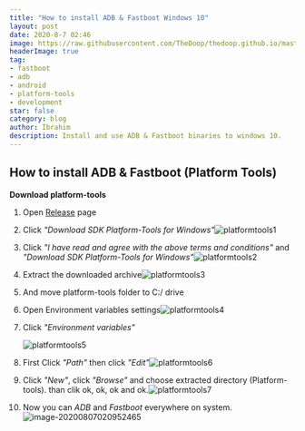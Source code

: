 ```yaml
---
title: "How to install ADB & Fastboot Windows 10"
layout: post
date: 2020-8-7 02:46
image: https://raw.githubusercontent.com/TheDoop/thedoop.github.io/master/assets/images/blog/adbfastbootwin10/platformtools8.png
headerImage: true
tag:
- fastboot
- adb
- android
- platform-tools
- development
star: false
category: blog
author: İbrahim
description: Install and use ADB & Fastboot binaries to windows 10.
---
```

## **How to install ADB & Fastboot (Platform Tools)**

**Download platform-tools**

1. Open [Release](https://developer.android.com/studio/releases/platform-tools) page
2. Click   *"Download SDK Platform-Tools for Windows"*![platformtools1](https://raw.githubusercontent.com/TheDoop/thedoop.github.io/master/assets/images/blog/adbfastbootwin10/platformtools1.png)

3. Click *"I have read and agree with the above terms and conditions"* and *"Download SDK Platform-Tools for Windows"*<img src="https://raw.githubusercontent.com/TheDoop/thedoop.github.io/master/assets/images/blog/adbfastbootwin10/platformtools2.png" alt="platformtools2"  />

4. Extract the downloaded archive![platformtools3](https://raw.githubusercontent.com/TheDoop/thedoop.github.io/master/assets/images/blog/adbfastbootwin10/platformtools3.png)

5. And move platform-tools folder to C:/ drive

6. Open Environment variables settings![platformtools4](https://raw.githubusercontent.com/TheDoop/thedoop.github.io/master/assets/images/blog/adbfastbootwin10/platformtools4.png)

7. Click *"Environment variables"*

   ![platformtools5](https://raw.githubusercontent.com/TheDoop/thedoop.github.io/master/assets/images/blog/adbfastbootwin10/platformtools5.png)

8. First Click *"Path"* then click *"Edit"*![platformtools6](https://raw.githubusercontent.com/TheDoop/thedoop.github.io/master/assets/images/blog/adbfastbootwin10/platformtools6.png)

9. Click *"New"*, click *"Browse"* and choose extracted directory (Platform-tools). than clik ok, ok, ok and ok.![platformtools7](https://raw.githubusercontent.com/TheDoop/thedoop.github.io/master/assets/images/blog/adbfastbootwin10/platformtools7.png)

10. Now you can *ADB* and *Fastboot* everywhere on system. ![image-20200807020952465](https://raw.githubusercontent.com/TheDoop/thedoop.github.io/master/assets/images/blog/adbfastbootwin10/platformtools8.png)